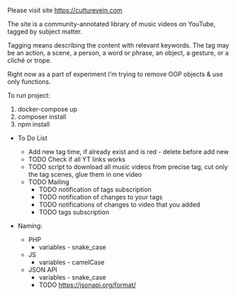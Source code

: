 Please visit site https://culturevein.com

The site is a community-annotated library of music videos on YouTube, tagged by subject matter.


Tagging means describing the content with relevant keywords.
The tag may be an action, a scene, a person, a word or phrase, an object, a gesture, or a cliché or trope.

Right now as a part of experiment I'm trying to remove OOP objects & use only functions.

To run project:
1. docker-compose up
2. composer install
3. npm install

* To Do List
    * Add new tag time, if already exist and is red - delete before add new
    * TODO Check if all YT links works
    * TODO script to download all music videos from precise tag, cut only the tag scenes, glue them in one video  
    * TODO Mailing
        * TODO notification of tags subscription
        * TODO notification of changes to your tags 
        * TODO notifications of changes to video that you added
        * TODO tags subscription   
        
* Naming:
  * PHP
    * variables - snake_case
  * JS
    * variables - camelCase
  * JSON API
    * variables - snake_case  
    * TODO https://jsonapi.org/format/
